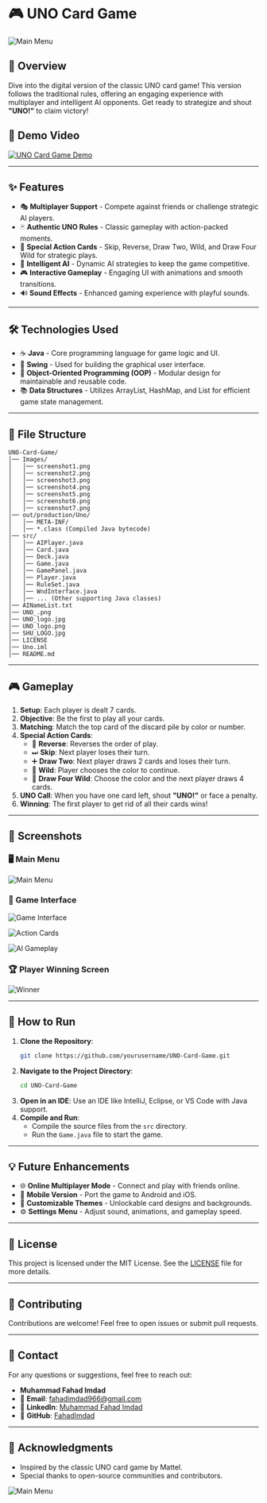 # 🎮 UNO Card Game

![Main Menu](Images/screenshot1.png)

## 📌 Overview
Dive into the digital version of the classic UNO card game! This version follows the traditional rules, offering an engaging experience with multiplayer and intelligent AI opponents. Get ready to strategize and shout **"UNO!"** to claim victory!  

## 🎥 Demo Video  
[![UNO Card Game Demo](https://img.youtube.com/vi/v0R7eVX3Fuk/0.jpg)](https://www.youtube.com/watch?v=v0R7eVX3Fuk)  

---

## ✨ Features
- 🎭 **Multiplayer Support** - Compete against friends or challenge strategic AI players.  
- 🃏 **Authentic UNO Rules** - Classic gameplay with action-packed moments.  
- 🚀 **Special Action Cards** - Skip, Reverse, Draw Two, Wild, and Draw Four Wild for strategic plays.  
- 🤖 **Intelligent AI** - Dynamic AI strategies to keep the game competitive.  
- 🎮 **Interactive Gameplay** - Engaging UI with animations and smooth transitions.  
- 🔊 **Sound Effects** - Enhanced gaming experience with playful sounds.  

---

## 🛠 Technologies Used
- ☕ **Java** - Core programming language for game logic and UI.  
- 🎨 **Swing** - Used for building the graphical user interface.  
- 🧩 **Object-Oriented Programming (OOP)** - Modular design for maintainable and reusable code.  
- 📚 **Data Structures** - Utilizes ArrayList, HashMap, and List for efficient game state management.  

---

## 📂 File Structure
```plaintext
UNO-Card-Game/
│── Images/
│   │── screenshot1.png
│   │── screenshot2.png
│   │── screenshot3.png
│   │── screenshot4.png
│   │── screenshot5.png
│   │── screenshot6.png
│   │── screenshot7.png
│── out/production/Uno/
│   │── META-INF/
│   │── *.class (Compiled Java bytecode)
│── src/
│   │── AIPlayer.java
│   │── Card.java
│   │── Deck.java
│   │── Game.java
│   │── GamePanel.java
│   │── Player.java
│   │── RuleSet.java
│   │── WndInterface.java
│   │── ... (Other supporting Java classes)
│── AINameList.txt
│── UNO_.png
│── UNO_logo.jpg
│── UNO_logo.png
│── SHU_LOGO.jpg
│── LICENSE
│── Uno.iml
│── README.md
```

---

## 🎮 Gameplay
1. **Setup**: Each player is dealt 7 cards.  
2. **Objective**: Be the first to play all your cards.  
3. **Matching**: Match the top card of the discard pile by color or number.  
4. **Special Action Cards**:  
   - 🔄 **Reverse**: Reverses the order of play.  
   - ⏭ **Skip**: Next player loses their turn.  
   - ➕ **Draw Two**: Next player draws 2 cards and loses their turn.  
   - 🌈 **Wild**: Player chooses the color to continue.  
   - 🎨 **Draw Four Wild**: Choose the color and the next player draws 4 cards.  
5. **UNO Call**: When you have one card left, shout **"UNO!"** or face a penalty.  
6. **Winning**: The first player to get rid of all their cards wins!  

---

## 📸 Screenshots
### 🖥️ Main Menu
![Main Menu](Images/screenshot3.png)

### 🎲 Game Interface
![Game Interface](Images/screenshot4.png)

![Action Cards](Images/screenshot5.png)

![AI Gameplay](Images/screenshot6.png)

### 🏆 Player Winning Screen
![Winner](Images/screenshot7.png)

---

## 🚀 How to Run
1. **Clone the Repository**:  
   ```sh
   git clone https://github.com/yourusername/UNO-Card-Game.git
   ```
2. **Navigate to the Project Directory**:  
   ```sh
   cd UNO-Card-Game
   ```
3. **Open in an IDE**: Use an IDE like IntelliJ, Eclipse, or VS Code with Java support.  
4. **Compile and Run**:  
   - Compile the source files from the `src` directory.  
   - Run the `Game.java` file to start the game.  

---

## 💡 Future Enhancements
- 🌐 **Online Multiplayer Mode** - Connect and play with friends online.  
- 📲 **Mobile Version** - Port the game to Android and iOS.  
- 🎨 **Customizable Themes** - Unlockable card designs and backgrounds.  
- ⚙️ **Settings Menu** - Adjust sound, animations, and gameplay speed.  

---

## 📄 License
This project is licensed under the MIT License. See the [LICENSE](LICENSE) file for more details.  

---

## 🤝 Contributing
Contributions are welcome! Feel free to open issues or submit pull requests.  

---

## 📧 Contact
For any questions or suggestions, feel free to reach out:  
- **Muhammad Fahad Imdad**  
- 📧 **Email**: [fahadimdad966@gmail.com](mailto:fahadimdad966@gmail.com)  
- 🔗 **LinkedIn**: [Muhammad Fahad Imdad](https://www.linkedin.com/in/muhammad-fahad-imdad)  
- 🐙 **GitHub**: [FahadImdad](https://github.com/FahadImdad)  

---

## 🎉 Acknowledgments
- Inspired by the classic UNO card game by Mattel.  
- Special thanks to open-source communities and contributors.  

![Main Menu](Images/screenshot2.png)
